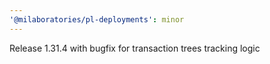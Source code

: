 ```yaml
---
'@milaboratories/pl-deployments': minor
---
```


Release 1.31.4 with bugfix for transaction trees tracking logic
